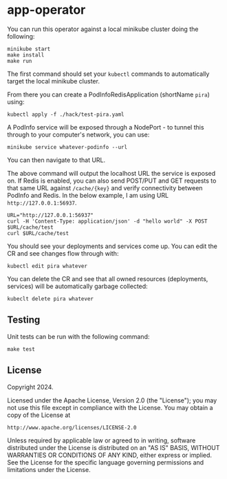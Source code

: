 # app-operator
You can run this operator against a local minikube cluster doing the following:
```
minikube start
make install
make run
```
The first command should set your `kubectl` commands to automatically target the local minikube cluster.

From there you can create a PodInfoRedisApplication (shortName `pira`) using:
```
kubectl apply -f ./hack/test-pira.yaml
```

A PodInfo service will be exposed through a NodePort - to tunnel this through to your computer's network, you can use:
```
minikube service whatever-podinfo --url
```
You can then navigate to that URL.

The above command will output the localhost URL the service is exposed on. If Redis is enabled, you can also send POST/PUT and GET requests to that same URL against `/cache/{key}` and verify connectivity between PodInfo and Redis. In the below example, I am using URL `http://127.0.0.1:56937`.
```
URL="http://127.0.0.1:56937"
curl -H 'Content-Type: application/json' -d "hello world" -X POST $URL/cache/test
curl $URL/cache/test
```

You should see your deployments and services come up. You can edit the CR and see changes flow through with:
```
kubectl edit pira whatever
```

You can delete the CR and see that all owned resources (deployments, services) will be automatically garbage collected:
```
kubeclt delete pira whatever
```

## Testing
Unit tests can be run with the following command:
```
make test
```

## License

Copyright 2024.

Licensed under the Apache License, Version 2.0 (the "License");
you may not use this file except in compliance with the License.
You may obtain a copy of the License at

    http://www.apache.org/licenses/LICENSE-2.0

Unless required by applicable law or agreed to in writing, software
distributed under the License is distributed on an "AS IS" BASIS,
WITHOUT WARRANTIES OR CONDITIONS OF ANY KIND, either express or implied.
See the License for the specific language governing permissions and
limitations under the License.

